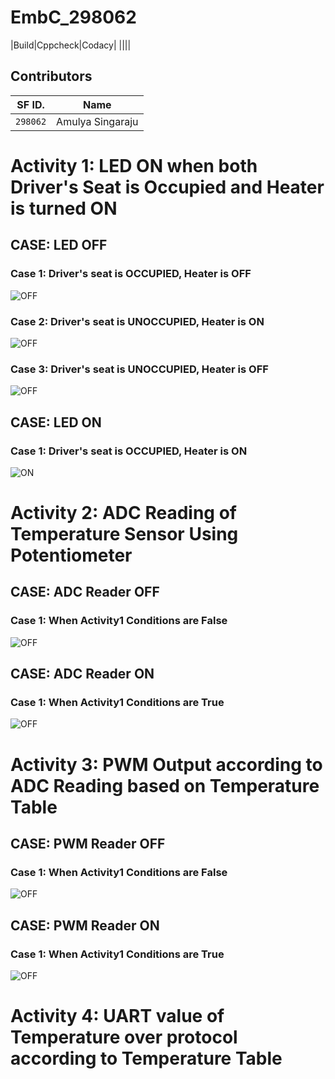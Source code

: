 # EmbC_298062
|Build|Cppcheck|Codacy|
||||
## Contributors 

SF ID. |  Name   |     
-------|---------|
`298062` | Amulya Singaraju  |

# Activity 1: LED ON when both Driver's Seat is Occupied and Heater is turned ON
## CASE: LED OFF 
### Case 1: Driver's seat is OCCUPIED, Heater is OFF
![OFF](simulation/Capture2.png)
### Case 2: Driver's seat is UNOCCUPIED, Heater is ON
![OFF](simulation/Capture1.png)
### Case 3: Driver's seat is UNOCCUPIED, Heater is OFF
![OFF](simulation/Capture4.png)
## CASE: LED ON 
### Case 1: Driver's seat is OCCUPIED, Heater is ON
![ON](simulation/Capture3.png)

# Activity 2: ADC Reading of Temperature Sensor Using Potentiometer
## CASE: ADC Reader OFF 
### Case 1: When Activity1 Conditions are False
![OFF](simulation/Act2_1.png)
## CASE: ADC Reader ON 
### Case 1: When Activity1 Conditions are True
![OFF](simulation/Act2_2.png)

# Activity 3: PWM Output according to ADC Reading based on Temperature Table
## CASE: PWM Reader OFF 
### Case 1: When Activity1 Conditions are False
![OFF](simulation/Act3_1.png)
## CASE: PWM Reader ON 
### Case 1: When Activity1 Conditions are True
![OFF](simulation/Act3_2.png)

# Activity 4: UART value of Temperature over protocol according to Temperature Table
